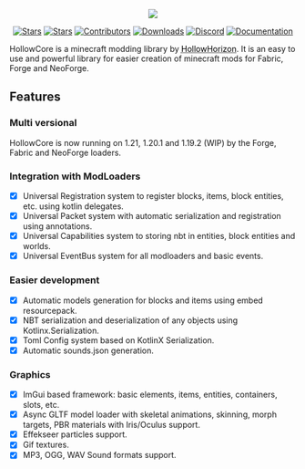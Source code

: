 <p align="center">
  <img src="https://github.com/HollowHorizon/HollowCore/blob/1.19.2/src/main/resources/hollow_core_logo.png">
</p>
<p align="center">
  <a href="https://github.com/HollowHorizon/HollowCore/commits/"><img src="https://img.shields.io/github/commit-activity/t/HollowHorizon/HollowCore?style=for-the-badge&labelColor=7e91a6&color=80bcff" alt="Stars"></a>
  <a href="https://github.com/HollowHorizon/HollowCore/stargazers"><img src="https://img.shields.io/github/stars/HollowHorizon/HollowCore.svg?style=for-the-badge&labelColor=7e91a6&color=80bcff" alt="Stars"></a>
  <a href="https://github.com/HollowHorizon/HollowCore/graphs/contributors"><img src="https://img.shields.io/github/contributors/HollowHorizon/HollowCore.svg?style=for-the-badge&labelColor=7e91a6&color=80bcff" alt="Contributors"></a>
  <a href="https://github.com/HollowHorizon/HollowCore/releases"><img src="https://img.shields.io/github/downloads/HollowHorizon/HollowCore/total?style=for-the-badge&labelColor=7e91a6&color=80bcff" alt="Downloads"></a>
  <a href="https://discord.gg/qKpPhkwGCY"><img src="https://img.shields.io/discord/1081609215484887051?style=for-the-badge&label=Discord&logo=discord&logoColor=d9e0ee&labelColor=7e91a6&color=80bcff" alt="Discord"></a>
  <a href="https://0mods.team/docs/hollowcore/hollowcore"><img src="https://img.shields.io/jitpack/version/com.github.HollowHorizon/HollowCore?style=for-the-badge&labelColor=7e91a6&color=80bcff" alt="Documentation"></a>
</p>
HollowCore is a minecraft modding library by <a href="https://github.com/HollowHorizon" style="color: black; text-decoration: underline;text-decoration-style: dotted;">HollowHorizon</a>. It is an easy to use and powerful library for easier creation of minecraft mods for Fabric, Forge and NeoForge.

## Features
### Multi versional
HollowCore is now running on 1.21, 1.20.1 and 1.19.2 (WIP) by the Forge, Fabric and NeoForge loaders.

### Integration with ModLoaders
- [x] Universal Registration system to register blocks, items, block entities, etc. using kotlin delegates.
- [x] Universal Packet system with automatic serialization and registration using annotations.
- [x] Universal Capabilities system to storing nbt in entities, block entities and worlds. 
- [x] Universal EventBus system for all modloaders and basic events.

### Easier development
- [x] Automatic models generation for blocks and items using embed resourcepack.
- [x] NBT serialization and deserialization of any objects using Kotlinx.Serialization.
- [x] Toml Config system based on KotlinX Serialization.
- [x] Automatic sounds.json generation.

### Graphics
- [x] ImGui based framework: basic elements, items, entities, containers, slots, etc. 
- [x] Async GLTF model loader with skeletal animations, skinning, morph targets, PBR materials with Iris/Oculus support.
- [x] Effekseer particles support.
- [x] Gif textures.
- [x] MP3, OGG, WAV Sound formats support.
